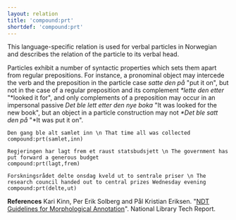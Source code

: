 ```yaml
---
layout: relation
title: 'compound:prt'
shortdef: 'compound:prt'
---
```

This language-specific relation is used for verbal particles in Norwegian and describes the relation of the particle to its verbal head. 

Particles exhibit a number of syntactic properties which sets them apart from regular prepositions. For instance, a pronominal object may intercede the verb and the preposition in the particle case *satte den på* "put it on", but not in the case of a regular preposition and its complement _\*lette den etter_ "\*looked it for",  and only complements of a preposition may occur in an impersonal passive *Det ble lett etter den nye boka* "It was looked for the new book", but an object in a particle construction may not _\*Det ble satt den på_ "\*It was put it on".

~~~ sdparse
Den gang ble alt samlet inn \n That time all was collected
compound:prt(samlet,inn)
~~~

~~~ sdparse
Regjeringen har lagt frem et raust statsbudsjett \n The government has put forward a generous budget
compound:prt(lagt,frem)
~~~

~~~ sdparse
Forskningsrådet delte onsdag kveld ut to sentrale priser \n The research council handed out to central prizes Wednesday evening
compound:prt(delte,ut)
~~~

**References**
Kari Kinn, Per Erik Solberg and Pål Kristian Eriksen. "[NDT Guidelines for Morphological Annotation](http://www.nb.no/sbfil/dok/20140314_guidelines_ndt_english.pdf)". National Library Tech Report.

<!-- Interlanguage links updated Út zář 29 20:23:24 CEST 2020 -->
